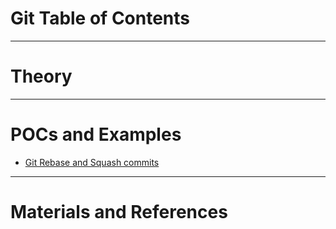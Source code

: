# Git Table of Contents
------
# Theory

------
# POCs and Examples
* [Git Rebase and Squash commits](squash-commints.md)
------
# Materials and References
